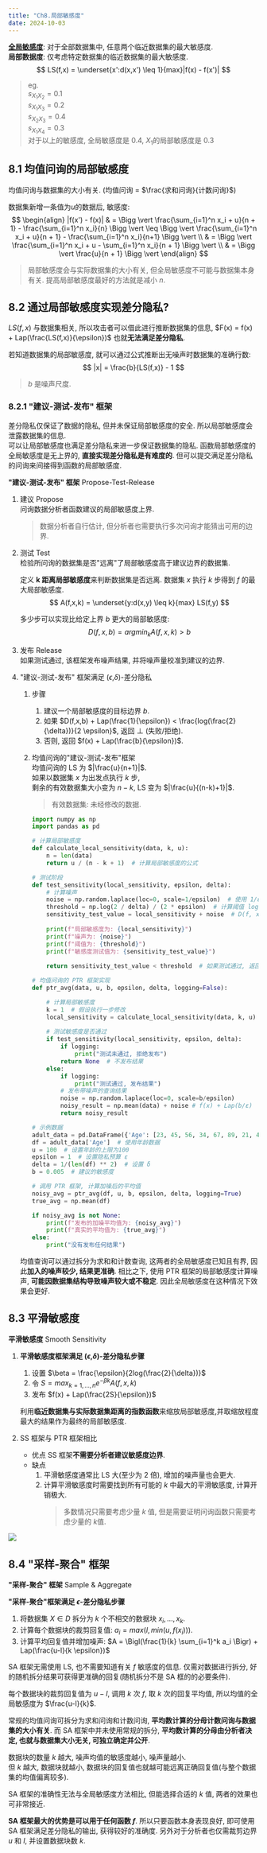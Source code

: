 ```yaml
---
title: "Ch8.局部敏感度"
date: 2024-10-03
---
```


[**全局敏感度**](/note/book-动手学差分隐私/note-6.md): 对于全部数据集中, 任意两个临近数据集的最大敏感度.  
**局部数据度**: 仅考虑特定数据集的临近数据集的最大敏感度.
$$
LS(f,x) = \underset{x':d(x,x') \leq 1}{max}|f(x) - f(x')|
$$

> eg.  
> $s_{X_1X_2} = 0.1$  
> $s_{X_1X_3} = 0.2$  
> $s_{X_2X_3} = 0.4$  
> $s_{X_1X_4} = 0.3$  
> 对于以上的敏感度, 全局敏感度是 0.4, $X_1$的局部敏感度是 0.3  

## 8.1 均值问询的局部敏感度

均值问询与数据集的大小有关. (均值问询 = $\frac{求和问询}{计数问询}$)

数据集新增一条值为$u$的数据后, 敏感度:
$$
\begin{align}
|f(x') - f(x)| & = \Bigg \vert \frac{\sum_{i=1}^n x_i + u}{n + 1} - \frac{\sum_{i=1}^n x_i}{n} \Bigg \vert \leq \Bigg \vert \frac{\sum_{i=1}^n x_i + u}{n + 1} - \frac{\sum_{i=1}^n x_i}{n+1} \Bigg \vert \\
& = \Bigg \vert \frac{\sum_{i=1}^n x_i + u - \sum_{i=1}^n x_i}{n + 1} \Bigg \vert \\
& = \Bigg \vert \frac{u}{n + 1} \Bigg \vert
\end{align}
$$

> 局部敏感度会与实际数据集的大小有关, 但全局敏感度不可能与数据集本身有关.
> 提高局部敏感度最好的方法就是减小 $n$.

## 8.2 通过局部敏感度实现差分隐私?

$LS(f,x)$ 与数据集相关, 所以攻击者可以借此进行推断数据集的信息, $F(x) = f(x) + Lap(\frac{LS(f,x)}{\epsilon})$ 也就**无法满足差分隐私**.  

若知道数据集的局部敏感度, 就可以通过公式推断出无噪声时数据集的准确行数:
$$
|x| = \frac{b}{LS(f,x)} - 1
$$
> $b$ 是噪声尺度.  

### 8.2.1 "建议-测试-发布" 框架

差分隐私仅保证了数据的隐私, 但并未保证局部敏感度的安全. 所以局部敏感度会泄露数据集的信息.   
可以让局部敏感度也满足差分隐私来进一步保证数据集的隐私. 函数局部敏感度的全局敏感度是无上界的, **直接实现差分隐私是有难度的**. 但可以提交满足差分隐私的问询来间接得到函数的局部敏感度.  

**"建议-测试-发布" 框架** Propose-Test-Release

1. 建议 Propose  
    问询数据分析者函数建议的局部敏感度上界.
    > 数据分析者自行估计, 但分析者也需要执行多次问询才能猜出可用的边界.  

2. 测试 Test  
    检验所问询的数据集是否"远离"了局部敏感度高于建议边界的数据集.  

    定义 **k 距离局部敏感度**来判断数据集是否远离.
    数据集 $x$ 执行 $k$ 步得到 $f$ 的最大局部敏感度.
    $$
    A(f,x,k) = \underset{y:d(x,y) \leq k}{max} LS(f,y)
    $$

    多少步可以实现比给定上界 $b$ 更大的局部敏感度:
    $$
    D(f,x,b) = argmin_k A(f,x,k) > b
    $$

3. 发布 Release  
    如果测试通过, 该框架发布噪声结果, 并将噪声量校准到建议的边界.

4. "建议-测试-发布" 框架满足 ($\epsilon$,$\delta$)-差分隐私  

    1. 步骤
        1. 建议一个局部敏感度的目标边界 $b$.
        2. 如果 $D(f,x,b) + Lap(\frac{1}{\epsilon}) < \frac{log(\frac{2}{\delta})}{2 \epsilon}$, 返回 $\bot$ (失败/拒绝).
        3. 否则, 返回 $f(x) + Lap(\frac{b}{\epsilon})$.

    2. 均值问询的"建议-测试-发布"框架  
        均值问询的 LS 为 $|\frac{u}{n+1}|$.  
        如果以数据集 $x$ 为出发点执行 $k$ 步,  
        剩余的有效数据集大小变为 $n-k$, LS 变为 $|\frac{u}{(n-k)+1}|$.
        > 有效数据集: 未经修改的数据.
        
        ```python
        import numpy as np
        import pandas as pd

        # 计算局部敏感度
        def calculate_local_sensitivity(data, k, u):
            n = len(data)
            return u / (n - k + 1)  # 计算局部敏感度的公式

        # 测试阶段
        def test_sensitivity(local_sensitivity, epsilon, delta):
            # 计算噪声
            noise = np.random.laplace(loc=0, scale=1/epsilon)  # 使用 1/ε 的尺度
            threshold = np.log(2 / delta) / (2 * epsilon)  # 计算阈值 log(2/δ)/2ε
            sensitivity_test_value = local_sensitivity + noise  # D(f, x, b) + Lap(1/ε)
            
            print(f"局部敏感度为: {local_sensitivity}")
            print(f"噪声为: {noise}")
            print(f"阈值为: {threshold}")
            print(f"敏感度测试值为: {sensitivity_test_value}")
            
            return sensitivity_test_value < threshold  # 如果测试通过, 返回 True

        # 均值问询的 PTR 框架实现
        def ptr_avg(data, u, b, epsilon, delta, logging=False):

            # 计算局部敏感度
            k = 1  # 假设执行一步修改
            local_sensitivity = calculate_local_sensitivity(data, k, u)
            
            # 测试敏感度是否通过
            if test_sensitivity(local_sensitivity, epsilon, delta):
                if logging:
                    print("测试未通过, 拒绝发布")
                return None  # 不发布结果
            else:
                if logging:
                    print("测试通过, 发布结果")
                # 发布带噪声的查询结果
                noise = np.random.laplace(loc=0, scale=b/epsilon) 
                noisy_result = np.mean(data) + noise # f(x) + Lap(b/ε)
                return noisy_result

        # 示例数据
        adult_data = pd.DataFrame({'Age': [23, 45, 56, 34, 67, 89, 21, 43, 25, 38, 70]})  # 人口数据中的年龄列
        df = adult_data['Age']  # 使用年龄数据
        u = 100  # 设置年龄的上限为100
        epsilon = 1  # 设置隐私预算 ε
        delta = 1/(len(df) ** 2)  # 设置 δ
        b = 0.005  # 建议的敏感度

        # 调用 PTR 框架, 计算加噪后的平均值
        noisy_avg = ptr_avg(df, u, b, epsilon, delta, logging=True)
        true_avg = np.mean(df)

        if noisy_avg is not None:
            print(f"发布的加噪平均值为: {noisy_avg}")
            print(f"真实的平均值为: {true_avg}")
        else:
            print("没有发布任何结果")
        ```

    均值查询可以通过拆分为求和和计数查询, 这两者的全局敏感度已知且有界, 因此**加入的噪声较少, 结果更准确**. 相比之下, 使用 PTR 框架的局部敏感度计算噪声, **可能因数据集结构导致噪声较大或不稳定**. 因此全局敏感度在这种情况下效果会更好.  

## 8.3 平滑敏感度

**平滑敏感度** Smooth Sensitivity

1. **平滑敏感度框架满足 ($\epsilon$,$\delta$)-差分隐私步骤**  
    1. 设置 $\beta = \frac{\epsilon}{2log(\frac{2}{\delta})}$  
    2. 令 $S = max_{k=1,\dots,n} e^{-\beta k} A(f,x,k)$  
    3. 发布 $f(x) + Lap(\frac{2S}{\epsilon})$  

    利用**临近数据集与实际数据集距离的指数函数**来缩放局部敏感度,并取缩放程度最大的结果作为最终的局部敏感度. 

2. SS 框架与 PTR 框架相比
    - 优点
        SS 框架**不需要分析者建议敏感度边界**.
    - 缺点
        1. 平滑敏感度通常比 LS 大(至少为 2 倍), 增加的噪声量也会更大.  
        2. 计算平滑敏感度时需要找到所有可能的 $k$ 中最大的平滑敏感度, 计算开销极大.  
            > 多数情况只需要考虑少量 $k$ 值, 但是需要证明问询函数只需要考虑少量的 $k$值.
    
![](https://gcore.jsdelivr.net/gh/aBER0724/ob_picture/Img/202410061458801.png)

## 8.4 "采样-聚合" 框架

**"采样-聚合" 框架** Sample & Aggregate

**"采样-聚合"框架满足 $\epsilon$-差分隐私步骤**  
1. 将数据集 $X \in D$ 拆分为 $k$ 个不相交的数据块 $x_i,\dots,x_k$.  
2. 计算每个数据块的裁剪回复值: $a_i = max(l, min(u, f(x_i)))$.  
3. 计算平均回复值并增加噪声: $A = \Bigl(\frac{1}{k} \sum_{i=1}^k a_i \Bigr) + Lap(\frac{u-l}{k \epsilon})$

SA 框架无需使用 LS, 也不需要知道有关 $f$ 敏感度的信息. 仅需对数据进行拆分, 好的随机拆分结果可获得更准确的回复(随机拆分不是 SA 框的的必要条件).

每个数据块的裁剪回复值为 $u-l$, 调用 $k$ 次 $f$, 取 $k$ 次的回复平均值, 所以均值的全局敏感度为 $\frac{u-l}{k}$. 

常规的均值问询可拆分为求和问询和计数问询, **平均数计算的分母计数问询与数据集的大小有关**. 而 SA 框架中并未使用常规的拆分, **平均数计算的分母由分析者决定, 也就与数据集大小无关, 可独立确定并公开**.

数据块的数量 $k$ 越大, 噪声均值的敏感度越小, 噪声量越小.  
但 $k$ 越大, 数据块就越小, 数据块的回复值也就越可能远离正确回复值(与整个数据集的均值偏离较多).

SA 框架的准确性无法与全局敏感度方法相比, 但能选择合适的 $k$ 值, 两者的效果也可非常接近.

**SA 框架最大的优势是可以用于任何函数 $f$**. 所以只要函数本身表现良好, 即可使用 SA 框架满足差分隐私的输出, 获得较好的准确度. 另外对于分析者也仅需裁剪边界 $u$ 和 $l$, 并设置数据块数 $k$. 